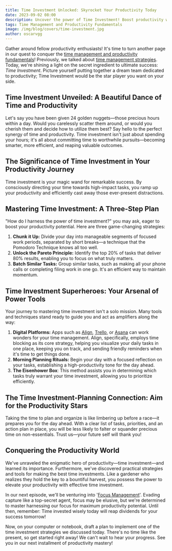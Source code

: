 ```yaml
---
title: Time Investment Unlocked: Skyrocket Your Productivity Today
date: 2023-09-02 08:00
description: Uncover the power of Time Investment! Boost productivity with effective strategies
tags: Time Management and Productivity Fundamentals
image: /img/blog/covers/time-investment.jpg
author: oscarvgg
---
```

Gather around fellow productivity enthusiasts! It's time to turn another page in our quest to conquer the [time management and productivity fundamentals](/tags/time-management-and-productivity-fundamentals/)! Previously, we talked about [time management strategies](/blog/time-management-strategies/). Today, we're shining a light on the secret ingredient to ultimate success: *Time Investment*. Picture yourself putting together a dream team dedicated to productivity; Time Investment would be the star player you want on your side.

## Time Investment Unveiled: A Beautiful Dance of Time and Productivity

Let's say you have been given 24 golden nuggets—those precious hours within a day. Would you carelessly scatter them around, or would you cherish them and decide how to utilize them best? Say hello to the perfect synergy of time and productivity. Time investment isn't just about spending your hours; it's all about committing time to worthwhile pursuits—becoming smarter, more efficient, and reaping valuable outcomes.

## The Significance of Time Investment in Your Productivity Journey

Time investment is your magic wand for remarkable success. By consciously directing your time towards high-impact tasks, you ramp up your productivity and efficiently cast away those ever-present distractions.

## Mastering Time Investment: A Three-Step Plan

"How do I harness the power of time investment?" you may ask, eager to boost your productivity potential. Here are three game-changing strategies:

1. **Chunk it Up:** Divide your day into manageable segments of focused work periods, separated by short breaks—a technique that the Pomodoro Technique knows all too well.
2. **Unlock the Pareto Principle:** Identify the top 20% of tasks that deliver 80% results, enabling you to focus on what truly matters.
3. **Batch Similar Tasks:** Group similar tasks, such as making all your phone calls or completing filing work in one go. It's an efficient way to maintain momentum.

## Time Investment Superheroes: Your Arsenal of Power Tools

Your journey to mastering time investment isn't a solo mission. Many tools and techniques stand ready to guide you and act as amplifiers along the way:

1. **Digital Platforms:** Apps such as [Align](https://align.day/), [Trello](https://trello.com/), or [Asana](https://asana.com/) can work wonders for your time management. Align, specifically, employs time blocking as its core strategy, helping you visualize your daily tasks in one place, keeping you on track, and sending friendly reminders when it's time to get things done.
2. **Morning Planning Rituals:** Begin your day with a focused reflection on your tasks, establishing a high-productivity tone for the day ahead.
3. **The Eisenhower Box**: This method assists you in determining which tasks truly warrant your time investment, allowing you to prioritize efficiently.

## The Time Investment-Planning Connection: Aim for the Productivity Stars

Taking the time to plan and organize is like limbering up before a race—it prepares you for the day ahead. With a clear list of tasks, priorities, and an action plan in place, you will be less likely to falter or squander precious time on non-essentials. Trust us—your future self will thank you!

## Conquering the Productivity World

We've unraveled the enigmatic hero of productivity—time investment—and learned its importance. Furthermore, we've discovered practical strategies and tools for making the best time investments. Like a gardener who realizes they hold the key to a bountiful harvest, you possess the power to elevate your productivity with effective time investment.

In our next episode, we'll be venturing into '[Focus Management](/blog/focus-management/)'. Evading capture like a top-secret agent, focus may be elusive, but we're determined to master harnessing our focus for maximum productivity potential. Until then, remember: Time invested wisely today will reap dividends for your success tomorrow!

Now, on your computer or notebook, draft a plan to implement one of the time investment strategies we discussed today. There's no time like the present, so get started right away! We can't wait to hear your progress. See you in our next installment of productivity mastery!
